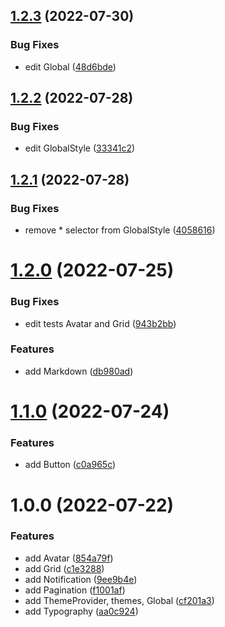 ## [1.2.3](https://github.com/UrijHoruzij/ui-forest-web/compare/v1.2.2...v1.2.3) (2022-07-30)


### Bug Fixes

* edit Global ([48d6bde](https://github.com/UrijHoruzij/ui-forest-web/commit/48d6bdefa46a62d287a63b2dc671ee6a2ea5a6a0))

## [1.2.2](https://github.com/UrijHoruzij/ui-forest-web/compare/v1.2.1...v1.2.2) (2022-07-28)


### Bug Fixes

* edit GlobalStyle ([33341c2](https://github.com/UrijHoruzij/ui-forest-web/commit/33341c28f7a3a046ceecd313ce91a685658eb3f5))

## [1.2.1](https://github.com/UrijHoruzij/ui-forest-web/compare/v1.2.0...v1.2.1) (2022-07-28)


### Bug Fixes

* remove * selector from GlobalStyle ([4058616](https://github.com/UrijHoruzij/ui-forest-web/commit/405861643487769e8cc9fc8ddee3e6d8c0b016fe))

# [1.2.0](https://github.com/UrijHoruzij/ui-forest-web/compare/v1.1.0...v1.2.0) (2022-07-25)


### Bug Fixes

* edit tests Avatar and Grid ([943b2bb](https://github.com/UrijHoruzij/ui-forest-web/commit/943b2bb711ee9e607ed9448803d4f0898f3081bc))


### Features

* add Markdown ([db980ad](https://github.com/UrijHoruzij/ui-forest-web/commit/db980adabae08d603e93fb589b09c3f707fb97a1))

# [1.1.0](https://github.com/UrijHoruzij/ui-forest-web/compare/v1.0.0...v1.1.0) (2022-07-24)


### Features

* add Button ([c0a965c](https://github.com/UrijHoruzij/ui-forest-web/commit/c0a965c12e7c3488ed251c256ce0bd7f6888cf48))

# 1.0.0 (2022-07-22)


### Features

* add Avatar ([854a79f](https://github.com/UrijHoruzij/ui-forest-web/commit/854a79fdc66d8fbc726313b1e4941ae54332976f))
* add Grid ([c1e3288](https://github.com/UrijHoruzij/ui-forest-web/commit/c1e32888ad21e1e9ae350e8b465d3b676e8f0367))
* add Notification ([9ee9b4e](https://github.com/UrijHoruzij/ui-forest-web/commit/9ee9b4e787a347952d14b2d32e97dd33a78fa554))
* add Pagination ([f1001af](https://github.com/UrijHoruzij/ui-forest-web/commit/f1001afc7e4c4e05c7f1eb3214ab854c2705c533))
* add ThemeProvider, themes, Global ([cf201a3](https://github.com/UrijHoruzij/ui-forest-web/commit/cf201a349960e85def01545d63fe6486f519fa0f))
* add Typography ([aa0c924](https://github.com/UrijHoruzij/ui-forest-web/commit/aa0c9242db1140ad13de201c4815fbd03eb3a66a))

